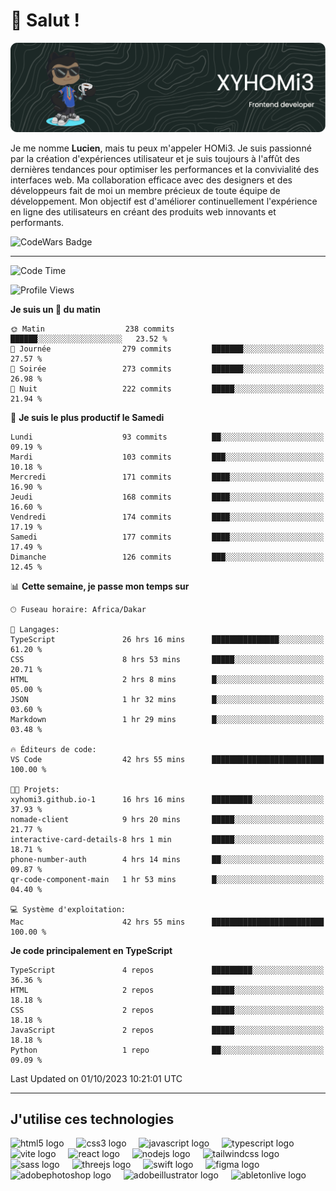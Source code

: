 # 👋 Salut !

![Header](./github-header-image.png)

Je me nomme **Lucien**, mais tu peux m'appeler HOMi3. Je suis passionné par la création d'expériences utilisateur et je suis toujours à l'affût des dernières tendances pour optimiser les performances et la convivialité des interfaces web. Ma collaboration efficace avec des designers et des développeurs fait de moi un membre précieux de toute équipe de développement. Mon objectif est d'améliorer continuellement l'expérience en ligne des utilisateurs en créant des produits web innovants et performants.

![CodeWars Badge](https://www.codewars.com/users/xyhomi3/badges/small)

---
<!--START_SECTION:waka-->
![Code Time](http://img.shields.io/badge/Code%20Time-53%20hrs%2047%20mins-blue)

![Profile Views](http://img.shields.io/badge/Vues%20du%20profil-711-blue)

**Je suis un 🐤 du matin** 

```text
🌞 Matin                  238 commits         ██████░░░░░░░░░░░░░░░░░░░   23.52 % 
🌆 Journée                279 commits         ███████░░░░░░░░░░░░░░░░░░   27.57 % 
🌃 Soirée                 273 commits         ███████░░░░░░░░░░░░░░░░░░   26.98 % 
🌙 Nuit                   222 commits         █████░░░░░░░░░░░░░░░░░░░░   21.94 % 
```
📅 **Je suis le plus productif le Samedi** 

```text
Lundi                    93 commits          ██░░░░░░░░░░░░░░░░░░░░░░░   09.19 % 
Mardi                    103 commits         ███░░░░░░░░░░░░░░░░░░░░░░   10.18 % 
Mercredi                 171 commits         ████░░░░░░░░░░░░░░░░░░░░░   16.90 % 
Jeudi                    168 commits         ████░░░░░░░░░░░░░░░░░░░░░   16.60 % 
Vendredi                 174 commits         ████░░░░░░░░░░░░░░░░░░░░░   17.19 % 
Samedi                   177 commits         ████░░░░░░░░░░░░░░░░░░░░░   17.49 % 
Dimanche                 126 commits         ███░░░░░░░░░░░░░░░░░░░░░░   12.45 % 
```


📊 **Cette semaine, je passe mon temps sur** 

```text
🕑︎ Fuseau horaire: Africa/Dakar

💬 Langages: 
TypeScript               26 hrs 16 mins      ███████████████░░░░░░░░░░   61.20 % 
CSS                      8 hrs 53 mins       █████░░░░░░░░░░░░░░░░░░░░   20.71 % 
HTML                     2 hrs 8 mins        █░░░░░░░░░░░░░░░░░░░░░░░░   05.00 % 
JSON                     1 hr 32 mins        █░░░░░░░░░░░░░░░░░░░░░░░░   03.60 % 
Markdown                 1 hr 29 mins        █░░░░░░░░░░░░░░░░░░░░░░░░   03.48 % 

🔥 Éditeurs de code: 
VS Code                  42 hrs 55 mins      █████████████████████████   100.00 % 

🐱‍💻 Projets: 
xyhomi3.github.io-1      16 hrs 16 mins      █████████░░░░░░░░░░░░░░░░   37.93 % 
nomade-client            9 hrs 20 mins       █████░░░░░░░░░░░░░░░░░░░░   21.77 % 
interactive-card-details-8 hrs 1 min         █████░░░░░░░░░░░░░░░░░░░░   18.71 % 
phone-number-auth        4 hrs 14 mins       ██░░░░░░░░░░░░░░░░░░░░░░░   09.87 % 
qr-code-component-main   1 hr 53 mins        █░░░░░░░░░░░░░░░░░░░░░░░░   04.40 % 

💻 Système d'exploitation: 
Mac                      42 hrs 55 mins      █████████████████████████   100.00 % 
```

**Je code principalement en TypeScript** 

```text
TypeScript               4 repos             █████████░░░░░░░░░░░░░░░░   36.36 % 
HTML                     2 repos             █████░░░░░░░░░░░░░░░░░░░░   18.18 % 
CSS                      2 repos             █████░░░░░░░░░░░░░░░░░░░░   18.18 % 
JavaScript               2 repos             █████░░░░░░░░░░░░░░░░░░░░   18.18 % 
Python                   1 repo              ██░░░░░░░░░░░░░░░░░░░░░░░   09.09 % 
```




 Last Updated on 01/10/2023 10:21:01 UTC
<!--END_SECTION:waka-->
---

## J'utilise ces technologies

<div align="left">
  <img src="https://skillicons.dev/icons?i=html" height="40" alt="html5 logo"  />
  <img width="12" />
  <img src="https://skillicons.dev/icons?i=css" height="40" alt="css3 logo"  />
  <img width="12" />
  <img src="https://skillicons.dev/icons?i=js" height="40" alt="javascript logo"  />
  <img width="12" />
  <img src="https://skillicons.dev/icons?i=ts" height="40" alt="typescript logo"  />
  <img width="12" />
  <img src="https://skillicons.dev/icons?i=vite" height="40" alt="vite logo"  />
  <img width="12" />
  <img src="https://skillicons.dev/icons?i=react" height="40" alt="react logo"  />
  <img width="12" />
  <img src="https://cdn.jsdelivr.net/gh/devicons/devicon/icons/nodejs/nodejs-original.svg" height="40" alt="nodejs logo"  />
  <img width="12" />
  <img src="https://skillicons.dev/icons?i=tailwind" height="40" alt="tailwindcss logo"  />
  <img width="12" />
  <img src="https://skillicons.dev/icons?i=sass" height="40" alt="sass logo"  />
  <img width="12" />
  <img src="https://skillicons.dev/icons?i=threejs" height="40" alt="threejs logo"  />
  <img width="12" />
  <img src="https://skillicons.dev/icons?i=swift" height="40" alt="swift logo"  />
  <img width="12" />
  <img src="https://skillicons.dev/icons?i=figma" height="40" alt="figma logo"  />
  <img width="12" />
  <img src="https://skillicons.dev/icons?i=ps" height="40" alt="adobephotoshop logo"  />
  <img width="12" />
  <img src="https://skillicons.dev/icons?i=ai" height="40" alt="adobeillustrator logo"  />
  <img width="12" />
  <img src="https://skillicons.dev/icons?i=ableton" height="40" alt="abletonlive logo"  />
</div>



